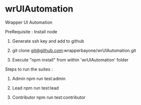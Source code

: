 # wrUIAutomation
Wrapper UI Automation

PreRequisite :
Install node

1. Generate ssh key and add to github

2. git clone git@github.com:wrapperbayone/wrUIAutomation.git

3. Execute "npm install" from within 'wrUIAutomation' folder

Steps to run the suites :

1. Admin
   npm run test:admin

2. Lead
   npm run test:lead

3. Contributor
   npm run test:contributor 
